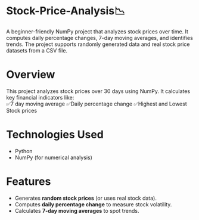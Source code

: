 # Stock-Price-Analysis📉
A beginner-friendly NumPy project that analyzes stock prices over time. It computes daily percentage changes, 7-day moving averages, and identifies trends. The project supports randomly generated data and real stock price datasets from a CSV file.
# Overview  
This project analyzes stock prices over 30 days using NumPy. It calculates key financial indicators like:  
✅7 day moving average
✅Daily percentage change
✅Highest and Lowest Stock prices

# Technologies Used  
- Python  
- NumPy (for numerical analysis)  

# Features  
- Generates **random stock prices** (or uses real stock data).  
- Computes **daily percentage change** to measure stock volatility.  
- Calculates **7-day moving averages** to spot trends. 
